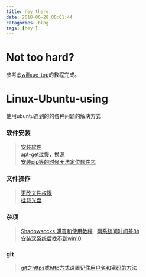 ```yaml
---
title: hey there
date: 2018-06-28 00:01:44
catagories: blog
tags: [hey!]
---
```

# Not too hard?
参考[@willxue_top](https://blog.csdn.net/willxue123)的教程完成。

<!--more-->
# Linux-Ubuntu-using
使用ubuntu遇到的的各种问题的解决方式

### 软件安装
> [安装软件](https://github.com/Laurence-042/Linux-Ubuntu-using/blob/master/%E5%AE%89%E8%A3%85%E8%BD%AF%E4%BB%B6.md)  
> [apt-get过慢，换源](https://github.com/Laurence-042/Linux-Ubuntu-using/blob/master/apt-get%E8%BF%87%E6%85%A2%EF%BC%8C%E6%8D%A2%E6%BA%90.md)  
> [安装pip等的时候无法定位软件包](https://github.com/Laurence-042/Linux-Ubuntu-using/blob/master/%E5%AE%89%E8%A3%85pip%E7%AD%89%E7%9A%84%E6%97%B6%E5%80%99%E6%97%A0%E6%B3%95%E5%AE%9A%E4%BD%8D%E8%BD%AF%E4%BB%B6%E5%8C%85.md)  
### 文件操作
> [更改文件权限](https://github.com/Laurence-042/Linux-Ubuntu-using/blob/master/%E6%9B%B4%E6%94%B9%E6%96%87%E4%BB%B6%E6%9D%83%E9%99%90.md)  
> [挂载光盘](https://github.com/Laurence-042/Linux-Ubuntu-using/blob/master/%E6%8C%82%E8%BD%BD%E5%85%89%E7%9B%98.md)  
### 杂项
> [Shadowsocks 購買和使用教程](https://github.com/Laurence-042/Linux-Ubuntu-using/blob/master/Shadowsocks%20%E8%B3%BC%E8%B2%B7%E5%92%8C%E4%BD%BF%E7%94%A8%E6%95%99%E7%A8%8B.md)  
> [两系统间时间差8h](https://github.com/Laurence-042/Linux-Ubuntu-using/blob/master/%E4%B8%A4%E7%B3%BB%E7%BB%9F%E9%97%B4%E6%97%B6%E9%97%B4%E5%B7%AE8h.md)  
> [安装双系统后找不到win10](https://github.com/Laurence-042/Linux-Ubuntu-using/blob/master/%E5%AE%89%E8%A3%85%E5%8F%8C%E7%B3%BB%E7%BB%9F%E5%90%8E%E6%89%BE%E4%B8%8D%E5%88%B0win10.md)  
### git
> [git之https或http方式设置记住用户名和密码的方法](https://github.com/Laurence-042/Linux-Ubuntu-using/blob/master/git_https%E8%AE%B0%E4%BD%8F%E7%94%A8%E6%88%B7%E5%90%8D%E5%92%8C%E5%AF%86%E7%A0%81.md)  
<!--more-->
